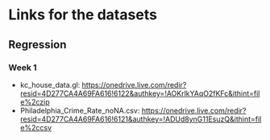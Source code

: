 # Links for the datasets
## Regression
### Week 1
* kc_house_data.gl: https://onedrive.live.com/redir?resid=4D277CA4A69FA616!6122&authkey=!AOKrlkYAqO2fKFc&ithint=file%2czip
* Philadelphia_Crime_Rate_noNA.csv: https://onedrive.live.com/redir?resid=4D277CA4A69FA616!6121&authkey=!ADUd8ynG11EsuzQ&ithint=file%2ccsv
